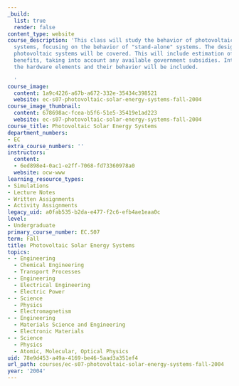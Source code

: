 ```yaml
---
_build:
  list: true
  render: false
content_type: website
course_description: 'This class will study the behavior of photovoltaic solar energy
  systems, focusing on the behavior of "stand-alone" systems. The design of stand-alone
  photovoltaic systems will be covered. This will include estimation of costs and
  benefits, taking into account any available government subsidies. Introduction to
  the hardware elements and their behavior will be included.

  '
course_image:
  content: 1a9c4226-a67b-a672-332e-35434c398521
  website: ec-s07-photovoltaic-solar-energy-systems-fall-2004
course_image_thumbnail:
  content: 678698ac-fcea-b5f6-51e5-35419e1ad223
  website: ec-s07-photovoltaic-solar-energy-systems-fall-2004
course_title: Photovoltaic Solar Energy Systems
department_numbers:
- EC
extra_course_numbers: ''
instructors:
  content:
  - 6ed898e4-0ac1-e2ff-7068-fd73360978a0
  website: ocw-www
learning_resource_types:
- Simulations
- Lecture Notes
- Written Assignments
- Activity Assignments
legacy_uid: a0fab535-b2da-e477-f2c6-efb4ae1eaa0c
level:
- Undergraduate
primary_course_number: EC.S07
term: Fall
title: Photovoltaic Solar Energy Systems
topics:
- - Engineering
  - Chemical Engineering
  - Transport Processes
- - Engineering
  - Electrical Engineering
  - Electric Power
- - Science
  - Physics
  - Electromagnetism
- - Engineering
  - Materials Science and Engineering
  - Electronic Materials
- - Science
  - Physics
  - Atomic, Molecular, Optical Physics
uid: 78e9d453-a49a-4169-be46-5aad3a351ef4
url_path: courses/ec-s07-photovoltaic-solar-energy-systems-fall-2004
year: '2004'
---
```


